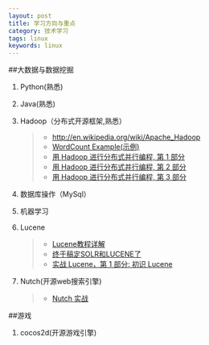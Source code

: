 ```yaml
---
layout: post
title: 学习方向与重点
category: 技术学习
tags: linux
keywords: linux
---
```



##大数据与数据挖掘

1.  Python(熟悉)

2.  Java(熟悉)

3.  Hadoop（分布式开源框架,熟悉）
    >* http://en.wikipedia.org/wiki/Apache_Hadoop
    >* [WordCount Example(示例)][1]
    >* [用 Hadoop 进行分布式并行编程, 第 1 部分][2]
    >* [用 Hadoop 进行分布式并行编程, 第 2 部分][3]
    >* [用 Hadoop 进行分布式并行编程, 第 3 部分][4]

4.  数据库操作（MySql）

5.  机器学习

6.  Lucene
    >* [Lucene教程详解][5]
    >* [终于稿定SOLR和LUCENE了][6]
    >* [实战 Lucene，第 1 部分: 初识 Lucene][7]

7.  Nutch(开源web搜索引擎)
    >* [Nutch 实战][8]


##游戏
1.  cocos2d(开源游戏引擎)


  [1]: http://wiki.apache.org/hadoop/WordCount
  [2]: http://www.ibm.com/developerworks/cn/opensource/os-cn-hadoop1/
  [3]: http://www.ibm.com/developerworks/cn/opensource/os-cn-hadoop2/
  [4]: http://www.ibm.com/developerworks/cn/opensource/os-cn-hadoop3/
  [5]: http://blog.csdn.net/csh624366188/article/details/6823209
  [6]: http://hi.baidu.com/qgsxbj/item/5532cb0a9ebcb6dc72e67669
  [7]: http://www.ibm.com/developerworks/cn/java/j-lo-lucene1/
  [8]: http://www.ibm.com/developerworks/cn/opensource/os-cn-nutchintro/

